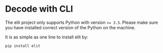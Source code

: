Decode with CLI
=================

The elit project only supports Python with version `>= 3.5`. Please make sure you have installed correct version of the Python on the machine.

It is as simple as one line to install elit by:

```
pip install elit
```
